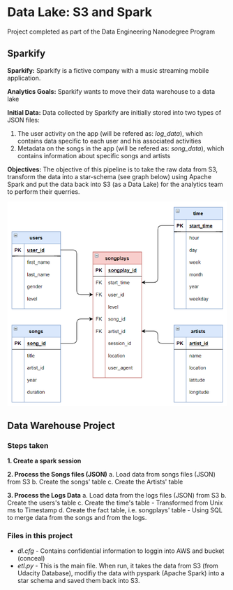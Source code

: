 # Data Lake: S3 and Spark
Project completed as part of the Data Engineering Nanodegree Program

## Sparkify

**Sparkify:** Sparkify is a fictive company with a music streaming mobile application.

**Analytics Goals:** Sparkify wants to move their data warehouse to a data lake

**Initial Data:** Data collected by Sparkify are initially stored into two types of JSON files: 

1. The user activity on the app (will be refered as: *log_data*), which contains data specific to each user and his associated activities
2. Metadata on the songs in the app (will be refered as: *song_data*), which contains information about specific songs and artists

**Objectives:** The objective of this pipeline is to take the raw data from S3, transform the data into a star-schema (see graph below) using Apache Spark and put the data back into S3 (as a Data Lake) for the analytics team to perform their querries. 

![Schema of the relational database - Data Modeling](Data_Modeling.PNG)

## Data Warehouse Project

### Steps taken

**1. Create a spark session**
 
**2. Process the Songs files (JSON)**
	a. Load data from songs files (JSON) from S3
	b. Create the songs' table
	c. Create the Artists' table
	
**3. Process the Logs Data**
	a. Load data from the logs files (JSON) from S3
	b. Create the users's table
	c. Create the time's table
		- Transformed from Unix ms to Timestamp
	d. Create the fact table, i.e. songplays' table
		- Using SQL to merge data from the songs and from the logs.

### Files in this project

- *dl.cfg* - Contains confidential information to loggin into AWS and bucket (conceal)
- *etl.py* - This is the main file. When run, it takes the data from S3 (from Udacity Database), modifiy the data with pyspark (Apache Spark) into a star schema and saved them back into S3. 